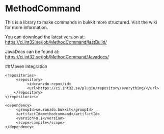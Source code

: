 MethodCommand
===============

This is a library to make commands in bukkit more structured. Visit the wiki for more information.

You can download the latest version at: https://ci.int32.se/job/MethodCommand/lastBuild/

JavaDocs can be found at: https://ci.int32.se/job/MethodCommand/Javadocs/

##Maven Integration

```
<repositories>
     <repository>
          <id>ranzdo-repo</id>
          <url>https://ci.int32.se/plugin/repository/everything/</url>
    </repository>
</repositories>
```
```
<dependency>
     <groupId>se.ranzdo.bukkit</groupId>
     <artifactId>methodcommand</artifactId>
     <version>0.1</version>
     <scope>compile</scope>
</dependency>
```
